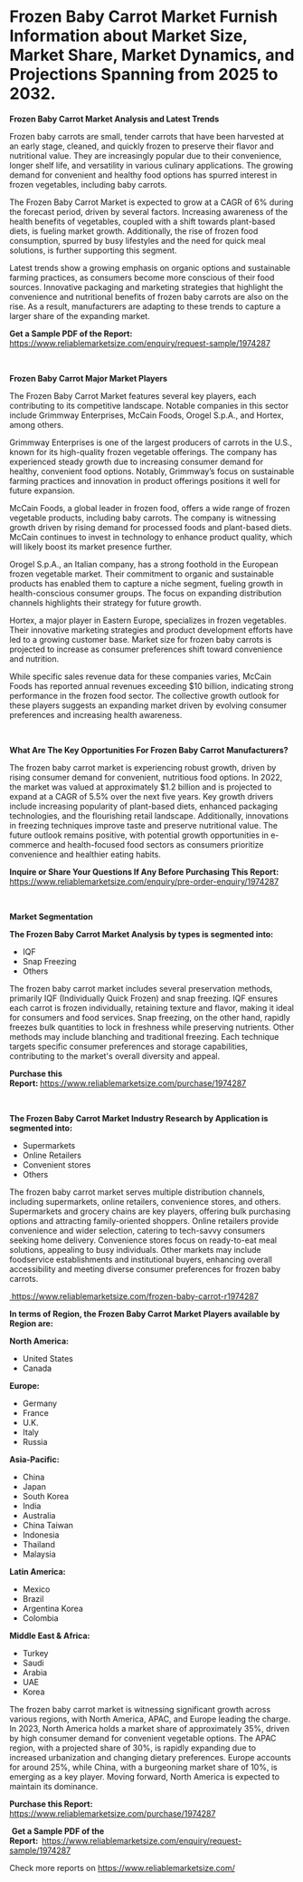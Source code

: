<p><h1>Frozen Baby Carrot Market Furnish Information about Market Size, Market Share, Market Dynamics, and Projections Spanning from 2025 to 2032.</h1></p><p><strong>Frozen Baby Carrot Market Analysis and Latest Trends</strong></p>
<p><p>Frozen baby carrots are small, tender carrots that have been harvested at an early stage, cleaned, and quickly frozen to preserve their flavor and nutritional value. They are increasingly popular due to their convenience, longer shelf life, and versatility in various culinary applications. The growing demand for convenient and healthy food options has spurred interest in frozen vegetables, including baby carrots.</p><p>The Frozen Baby Carrot Market is expected to grow at a CAGR of 6% during the forecast period, driven by several factors. Increasing awareness of the health benefits of vegetables, coupled with a shift towards plant-based diets, is fueling market growth. Additionally, the rise of frozen food consumption, spurred by busy lifestyles and the need for quick meal solutions, is further supporting this segment.</p><p>Latest trends show a growing emphasis on organic options and sustainable farming practices, as consumers become more conscious of their food sources. Innovative packaging and marketing strategies that highlight the convenience and nutritional benefits of frozen baby carrots are also on the rise. As a result, manufacturers are adapting to these trends to capture a larger share of the expanding market.</p></p>
<p><strong>Get a Sample PDF of the Report:&nbsp;</strong> <a href="https://www.reliablemarketsize.com/enquiry/request-sample/1974287?utm_campaign=2944&utm_medium=2&utm_source=Github&utm_content=ia&utm_term=07042025&utm_id=frozen-baby-carrot">https://www.reliablemarketsize.com/enquiry/request-sample/1974287</a></p>
<p>&nbsp;</p>
<p><strong>Frozen Baby Carrot Major Market Players</strong></p>
<p><p>The Frozen Baby Carrot Market features several key players, each contributing to its competitive landscape. Notable companies in this sector include Grimmway Enterprises, McCain Foods, Orogel S.p.A., and Hortex, among others. </p><p>Grimmway Enterprises is one of the largest producers of carrots in the U.S., known for its high-quality frozen vegetable offerings. The company has experienced steady growth due to increasing consumer demand for healthy, convenient food options. Notably, Grimmway’s focus on sustainable farming practices and innovation in product offerings positions it well for future expansion.</p><p>McCain Foods, a global leader in frozen food, offers a wide range of frozen vegetable products, including baby carrots. The company is witnessing growth driven by rising demand for processed foods and plant-based diets. McCain continues to invest in technology to enhance product quality, which will likely boost its market presence further.</p><p>Orogel S.p.A., an Italian company, has a strong foothold in the European frozen vegetable market. Their commitment to organic and sustainable products has enabled them to capture a niche segment, fueling growth in health-conscious consumer groups. The focus on expanding distribution channels highlights their strategy for future growth.</p><p>Hortex, a major player in Eastern Europe, specializes in frozen vegetables. Their innovative marketing strategies and product development efforts have led to a growing customer base. Market size for frozen baby carrots is projected to increase as consumer preferences shift toward convenience and nutrition.</p><p>While specific sales revenue data for these companies varies, McCain Foods has reported annual revenues exceeding $10 billion, indicating strong performance in the frozen food sector. The collective growth outlook for these players suggests an expanding market driven by evolving consumer preferences and increasing health awareness.</p></p>
<p>&nbsp;</p>
<p><strong>What Are The Key Opportunities For Frozen Baby Carrot Manufacturers?</strong></p>
<p><p>The frozen baby carrot market is experiencing robust growth, driven by rising consumer demand for convenient, nutritious food options. In 2022, the market was valued at approximately $1.2 billion and is projected to expand at a CAGR of 5.5% over the next five years. Key growth drivers include increasing popularity of plant-based diets, enhanced packaging technologies, and the flourishing retail landscape. Additionally, innovations in freezing techniques improve taste and preserve nutritional value. The future outlook remains positive, with potential growth opportunities in e-commerce and health-focused food sectors as consumers prioritize convenience and healthier eating habits.</p></p>
<p><strong>Inquire or Share Your Questions If Any Before Purchasing This Report:</strong> <a href="https://www.reliablemarketsize.com/enquiry/pre-order-enquiry/1974287?utm_campaign=2944&utm_medium=2&utm_source=Github&utm_content=ia&utm_term=07042025&utm_id=frozen-baby-carrot">https://www.reliablemarketsize.com/enquiry/pre-order-enquiry/1974287</a></p>
<p>&nbsp;</p>
<p><strong>Market Segmentation</strong></p>
<p><strong>The Frozen Baby Carrot Market Analysis by types is segmented into:</strong></p>
<p><ul><li>IQF</li><li>Snap Freezing</li><li>Others</li></ul></p>
<p><p>The frozen baby carrot market includes several preservation methods, primarily IQF (Individually Quick Frozen) and snap freezing. IQF ensures each carrot is frozen individually, retaining texture and flavor, making it ideal for consumers and food services. Snap freezing, on the other hand, rapidly freezes bulk quantities to lock in freshness while preserving nutrients. Other methods may include blanching and traditional freezing. Each technique targets specific consumer preferences and storage capabilities, contributing to the market's overall diversity and appeal.</p></p>
<p><strong>Purchase this Report:&nbsp;</strong><a href="https://www.reliablemarketsize.com/purchase/1974287?utm_campaign=2944&utm_medium=2&utm_source=Github&utm_content=ia&utm_term=07042025&utm_id=frozen-baby-carrot">https://www.reliablemarketsize.com/purchase/1974287</a></p>
<p>&nbsp;</p>
<p><strong>The Frozen Baby Carrot Market Industry Research by Application is segmented into:</strong></p>
<p><ul><li>Supermarkets</li><li>Online Retailers</li><li>Convenient stores</li><li>Others</li></ul></p>
<p><p>The frozen baby carrot market serves multiple distribution channels, including supermarkets, online retailers, convenience stores, and others. Supermarkets and grocery chains are key players, offering bulk purchasing options and attracting family-oriented shoppers. Online retailers provide convenience and wider selection, catering to tech-savvy consumers seeking home delivery. Convenience stores focus on ready-to-eat meal solutions, appealing to busy individuals. Other markets may include foodservice establishments and institutional buyers, enhancing overall accessibility and meeting diverse consumer preferences for frozen baby carrots.</p></p>
<p><a href="https://www.reliablemarketsize.com/frozen-baby-carrot-r1974287?utm_campaign=2944&utm_medium=2&utm_source=Github&utm_content=ia&utm_term=07042025&utm_id=frozen-baby-carrot">&nbsp;https://www.reliablemarketsize.com/frozen-baby-carrot-r1974287</a></p>
<p><strong>In terms of Region, the Frozen Baby Carrot Market Players available by Region are:</strong></p>
<p>
    <p> <strong> North America: </strong>
        <ul>
            <li>United States</li>
            <li>Canada</li>
        </ul>
        </p> 
    <p> <strong> Europe: </strong>
        <ul>
            <li>Germany</li>
            <li>France</li>
            <li>U.K.</li>
            <li>Italy</li>
            <li>Russia</li>
        </ul>
        </p> 
    <p> <strong> Asia-Pacific: </strong>
        <ul>
            <li>China</li>
            <li>Japan</li>
            <li>South Korea</li>
            <li>India</li>
            <li>Australia</li>
            <li>China Taiwan</li>
            <li>Indonesia</li>
            <li>Thailand</li>
            <li>Malaysia</li>
        </ul>
        </p> 
    <p> <strong> Latin America: </strong>
        <ul>
            <li>Mexico</li>
            <li>Brazil</li>
            <li>Argentina Korea</li>
            <li>Colombia</li>
        </ul>
        </p> 
    <p> <strong> Middle East & Africa: </strong>
        <ul>
            <li>Turkey</li>
            <li>Saudi</li>
            <li>Arabia</li>
            <li>UAE</li>
            <li>Korea</li>
        </ul>
    </p>
    </p>
<p><p>The frozen baby carrot market is witnessing significant growth across various regions, with North America, APAC, and Europe leading the charge. In 2023, North America holds a market share of approximately 35%, driven by high consumer demand for convenient vegetable options. The APAC region, with a projected share of 30%, is rapidly expanding due to increased urbanization and changing dietary preferences. Europe accounts for around 25%, while China, with a burgeoning market share of 10%, is emerging as a key player. Moving forward, North America is expected to maintain its dominance.</p></p>
<p><strong>Purchase this Report: </strong><a href="https://www.reliablemarketsize.com/purchase/1974287?utm_campaign=2944&utm_medium=2&utm_source=Github&utm_content=ia&utm_term=07042025&utm_id=frozen-baby-carrot">https://www.reliablemarketsize.com/purchase/1974287</a></p>
<p>&nbsp;<strong>Get a Sample PDF of the Report:&nbsp;&nbsp;</strong><a href="https://www.reliablemarketsize.com/enquiry/request-sample/1974287?utm_campaign=2944&utm_medium=2&utm_source=Github&utm_content=ia&utm_term=07042025&utm_id=frozen-baby-carrot">https://www.reliablemarketsize.com/enquiry/request-sample/1974287</a></p>
<p><strong></strong></p>
<p>Check more reports on <a href="https://www.reliablemarketsize.com/?utm_campaign=2944&utm_medium=2&utm_source=Github&utm_content=ia&utm_term=07042025&utm_id=frozen-baby-carrot">https://www.reliablemarketsize.com/</a></p>